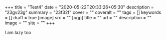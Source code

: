 +++
title = "Test4"
date = "2020-05-22T20:33:26+05:30"
description = "23gv23g"
summary = "23f32f"
cover = ""
coveralt = ""
tags = []
keywords = []
draft = true
[image]
    src = ""
[ogp]
    title = ""
    url = ""
    description = ""
    image = ""
    site = ""
+++

I am lazy too
